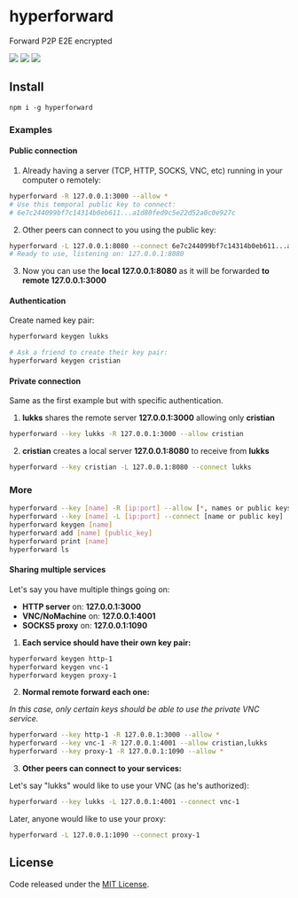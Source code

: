 # hyperforward

Forward P2P E2E encrypted

![](https://img.shields.io/npm/v/hyperforward.svg) ![](https://img.shields.io/npm/dt/hyperforward.svg) ![](https://img.shields.io/github/license/LuKks/hyperforward.svg)

## Install
```
npm i -g hyperforward
```

### Examples
#### Public connection
1) Already having a server (TCP, HTTP, SOCKS, VNC, etc) running in your computer o remotely:
```bash
hyperforward -R 127.0.0.1:3000 --allow *
# Use this temporal public key to connect:
# 6e7c244099bf7c14314b0eb611...a1d80fed9c5e22d52a0c0e927c
```

2) Other peers can connect to you using the public key:
```bash
hyperforward -L 127.0.0.1:8080 --connect 6e7c244099bf7c14314b0eb611...a1d80fed9c5e22d52a0c0e927c
# Ready to use, listening on: 127.0.0.1:8080
```

3) Now you can use the **local 127.0.0.1:8080** as it will be forwarded **to remote 127.0.0.1:3000**

#### Authentication
Create named key pair:
```bash
hyperforward keygen lukks

# Ask a friend to create their key pair:
hyperforward keygen cristian
```

#### Private connection
Same as the first example but with specific authentication.

1) **lukks** shares the remote server **127.0.0.1:3000** allowing only **cristian**
```bash
hyperforward --key lukks -R 127.0.0.1:3000 --allow cristian
```

2) **cristian** creates a local server **127.0.0.1:8080** to receive from **lukks**
```bash
hyperforward --key cristian -L 127.0.0.1:8080 --connect lukks
```

### More
```bash
hyperforward --key [name] -R [ip:port] --allow [*, names or public keys comma separated]
hyperforward --key [name] -L [ip:port] --connect [name or public key]
hyperforward keygen [name]
hyperforward add [name] [public_key]
hyperforward print [name]
hyperforward ls
```

#### Sharing multiple services
Let's say you have multiple things going on:

- **HTTP server** on: **127.0.0.1:3000**
- **VNC/NoMachine** on: **127.0.0.1:4001**
- **SOCKS5 proxy** on: **127.0.0.1:1090**

1) **Each service should have their own key pair:**

```bash
hyperforward keygen http-1
hyperforward keygen vnc-1
hyperforward keygen proxy-1
```

2) **Normal remote forward each one:**

_In this case, only certain keys should be able to use the private VNC service._
```bash
hyperforward --key http-1 -R 127.0.0.1:3000 --allow *
hyperforward --key vnc-1 -R 127.0.0.1:4001 --allow cristian,lukks
hyperforward --key proxy-1 -R 127.0.0.1:1090 --allow *
```

3) **Other peers can connect to your services:**

Let's say "lukks" would like to use your VNC (as he's authorized):
```bash
hyperforward --key lukks -L 127.0.0.1:4001 --connect vnc-1
```

Later, anyone would like to use your proxy:
```bash
hyperforward -L 127.0.0.1:1090 --connect proxy-1
```

## License
Code released under the [MIT License](https://github.com/LuKks/hyperforward/blob/master/LICENSE).
